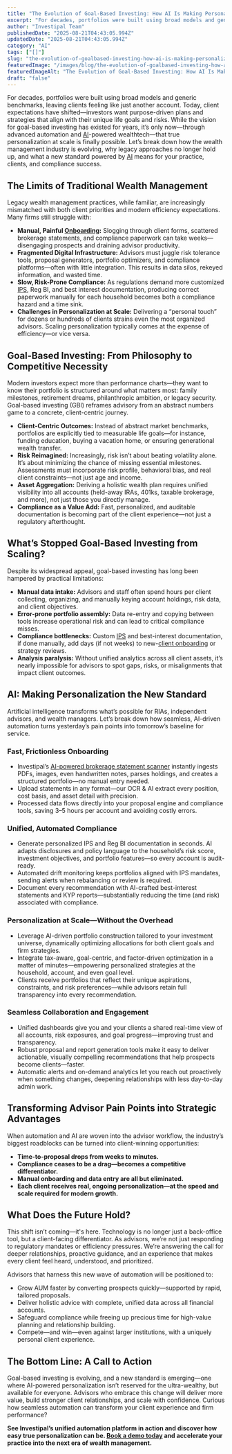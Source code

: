 ```yaml
---
title: "The Evolution of Goal-Based Investing: How AI Is Making Personalization the New Standard in Wealth Management"
excerpt: "For decades, portfolios were built using broad models and generic benchmarks, leaving clients feeling like just another account."
author: "Investipal Team"
publishedDate: "2025-08-21T04:43:05.994Z"
updatedDate: "2025-08-21T04:43:05.994Z"
category: "AI"
tags: ["[]"]
slug: "the-evolution-of-goalbased-investing-how-ai-is-making-personalization-the-new-standard-in-wealth-management"
featuredImage: "/images/blog/the-evolution-of-goalbased-investing-how-ai-is-making-personalization-the-new-standard-in-wealth-management__68a2c6404c5755bc853ce0fd_pexels-photo-6771900.jpeg"
featuredImageAlt: "The Evolution of Goal-Based Investing: How AI Is Making Personalization the New Standard in Wealth Management"
draft: "false"
---
```

<p>For decades, portfolios were built using broad models and generic benchmarks, leaving clients feeling like just another account. Today, client expectations have shifted—investors want purpose-driven plans and strategies that align with their unique life goals and risks. While the vision for goal-based investing has existed for years, it’s only now—through advanced automation and <a href="/blog/tag/ai">AI</a>-powered wealthtech—that true personalization at scale is finally possible. Let’s break down how the wealth management industry is evolving, why legacy approaches no longer hold up, and what a new standard powered by <a href="/blog/tag/ai">AI</a> means for your practice, clients, and compliance success.</p>

<h2>The Limits of Traditional Wealth Management</h2>
<p>Legacy wealth management practices, while familiar, are increasingly mismatched with both client priorities and modern efficiency expectations. Many firms still struggle with:</p>
<ul>
<li><strong>Manual, Painful <a href="/blog/category/onboarding">Onboarding</a>:</strong> Slogging through client forms, scattered brokerage statements, and compliance paperwork can take weeks—disengaging prospects and draining advisor productivity.</li>
<li><strong>Fragmented Digital Infrastructure:</strong> Advisors must juggle risk tolerance tools, proposal generators, portfolio optimizers, and compliance platforms—often with little integration. This results in data silos, rekeyed information, and wasted time.</li>
<li><strong>Slow, Risk-Prone Compliance:</strong> As regulations demand more customized <a href="/features/investment-policy-statements">IPS</a>, Reg BI, and best interest documentation, producing correct paperwork manually for each household becomes both a compliance hazard and a time sink.</li>
<li><strong>Challenges in Personalization at Scale:</strong> Delivering a “personal touch” for dozens or hundreds of clients strains even the most organized advisors. Scaling personalization typically comes at the expense of efficiency—or vice versa.</li>
</ul>

<h2>Goal-Based Investing: From Philosophy to Competitive Necessity</h2>
<p>Modern investors expect more than performance charts—they want to know their portfolio is structured around what matters most: family milestones, retirement dreams, philanthropic ambition, or legacy security. Goal-based investing (GBI) reframes advisory from an abstract numbers game to a concrete, client-centric journey.</p>
<ul>
<li><strong>Client-Centric Outcomes:</strong> Instead of abstract market benchmarks, portfolios are explicitly tied to measurable life goals—for instance, funding education, buying a vacation home, or ensuring generational wealth transfer.</li>
<li><strong>Risk Reimagined:</strong> Increasingly, risk isn’t about beating volatility alone. It’s about minimizing the chance of missing essential milestones. Assessments must incorporate risk profile, behavioral bias, and real client constraints—not just age and income.</li>
<li><strong>Asset Aggregation:</strong> Deriving a holistic wealth plan requires unified visibility into all accounts (held-away IRAs, 401ks, taxable brokerage, and more), not just those you directly manage.</li>
<li><strong>Compliance as a Value Add:</strong> Fast, personalized, and auditable documentation is becoming part of the client experience—not just a regulatory afterthought.</li>
</ul>

<h2>What’s Stopped Goal-Based Investing from Scaling?</h2>
<p>Despite its widespread appeal, goal-based investing has long been hampered by practical limitations:</p>
<ul>
<li><strong>Manual data intake:</strong> Advisors and staff often spend hours per client collecting, organizing, and manually keying account holdings, risk data, and client objectives.</li>
<li><strong>Error-prone portfolio assembly:</strong> Data re-entry and copying between tools increase operational risk and can lead to critical compliance misses.</li>
<li><strong>Compliance bottlenecks:</strong> Custom <a href="/features/investment-policy-statements">IPS</a> and best-interest documentation, if done manually, add days (if not weeks) to new-<a href="/features/client-acquisition">client onboarding</a> or strategy reviews.</li>
<li><strong>Analysis paralysis:</strong> Without unified analytics across all client assets, it’s nearly impossible for advisors to spot gaps, risks, or misalignments that impact client outcomes.</li>
</ul>

<h2>AI: Making Personalization the New Standard</h2>
<p>Artificial intelligence transforms what’s possible for RIAs, independent advisors, and wealth managers. Let’s break down how seamless, AI-driven automation turns yesterday’s pain points into tomorrow’s baseline for service.</p>

<h3>Fast, Frictionless Onboarding</h3>
<ul>
<li>Investipal’s <a href="/">AI-powered brokerage statement scanner</a> instantly ingests PDFs, images, even handwritten notes, parses holdings, and creates a structured portfolio—no manual entry needed.</li>
<li>Upload statements in any format—our OCR &amp; AI extract every position, cost basis, and asset detail with precision.</li>
<li>Processed data flows directly into your proposal engine and compliance tools, saving 3–5 hours per account and avoiding costly errors.</li>
</ul>

<h3>Unified, Automated Compliance</h3>
<ul>
<li>Generate personalized IPS and Reg BI documentation in seconds. AI adapts disclosures and policy language to the household’s risk score, investment objectives, and portfolio features—so every account is audit-ready.</li>
<li>Automated drift monitoring keeps portfolios aligned with IPS mandates, sending alerts when rebalancing or review is required.</li>
<li>Document every recommendation with AI-crafted best-interest statements and KYP reports—substantially reducing the time (and risk) associated with compliance.</li>
</ul>

<h3>Personalization at Scale—Without the Overhead</h3>
<ul>
<li>Leverage AI-driven portfolio construction tailored to your investment universe, dynamically optimizing allocations for both client goals and firm strategies.</li>
<li>Integrate tax-aware, goal-centric, and factor-driven optimization in a matter of minutes—empowering personalized strategies at the household, account, and even goal level.</li>
<li>Clients receive portfolios that reflect their unique aspirations, constraints, and risk preferences—while advisors retain full transparency into every recommendation.</li>
</ul>

<h3>Seamless Collaboration and Engagement</h3>
<ul>
<li>Unified dashboards give you and your clients a shared real-time view of all accounts, risk exposures, and goal progress—improving trust and transparency.</li>
<li>Robust proposal and report generation tools make it easy to deliver actionable, visually compelling recommendations that help prospects become clients—faster.</li>
<li>Automatic alerts and on-demand analytics let you reach out proactively when something changes, deepening relationships with less day-to-day admin work.</li>
</ul>

<h2>Transforming Advisor Pain Points into Strategic Advantages</h2>
<p>When automation and AI are woven into the advisor workflow, the industry’s biggest roadblocks can be turned into client-winning opportunities:</p>
<ul>
<li><strong>Time-to-proposal drops from weeks to minutes.</strong></li>
<li><strong>Compliance ceases to be a drag—becomes a competitive differentiator.</strong></li>
<li><strong>Manual onboarding and data entry are all but eliminated.</strong></li>
<li><strong>Each client receives real, ongoing personalization—at the speed and scale required for modern growth.</strong></li>
</ul>

<h2>What Does the Future Hold?</h2>
<p>This shift isn’t coming—it's here. Technology is no longer just a back-office tool, but a client-facing differentiator. As advisors, we’re not just responding to regulatory mandates or efficiency pressures. We’re answering the call for deeper relationships, proactive guidance, and an experience that makes every client feel heard, understood, and prioritized.</p>
<p>Advisors that harness this new wave of automation will be positioned to:</p>
<ul>
<li>Grow AUM faster by converting prospects quickly—supported by rapid, tailored proposals.</li>
<li>Deliver holistic advice with complete, unified data across all financial accounts.</li>
<li>Safeguard compliance while freeing up precious time for high-value planning and relationship building.</li>
<li>Compete—and win—even against larger institutions, with a uniquely personal client experience.</li>
</ul>

<h2>The Bottom Line: A Call to Action</h2>
<p>Goal-based investing is evolving, and a new standard is emerging—one where AI-powered personalization isn’t reserved for the ultra-wealthy, but available for everyone. Advisors who embrace this change will deliver more value, build stronger client relationships, and scale with confidence. Curious how seamless automation can transform your client experience and firm performance?</p>
<p><strong>See Investipal’s unified automation platform in action and discover how easy true personalization can be. <a href="/">Book a demo today</a> and accelerate your practice into the next era of wealth management.</strong></p>
